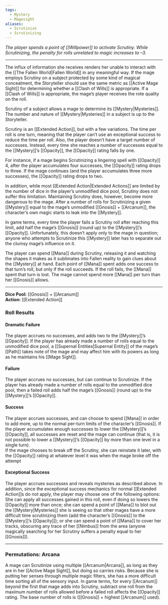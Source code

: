 ```yaml
---
tags:
  - Mystery
  - Magesight
aliases:
  - Scrutinize
  - Scrutinizing
---
```


_The player spends a point of [[Willpower]] to activate Scrutiny. While Scrutinizing, the penalty for rolls unrelated to magic increases to –3._

---

The influx of information she receives renders her unable to interact with the [[The Fallen World|Fallen World]] in any meaningful way. If the mage employs Scrutiny on a subject protected by some kind of magical concealment, the Storyteller should use the same metric as [[Active Mage Sight]] for determining whether a [[Clash of Wills]] is appropriate. If a [[Clash of Wills]] is appropriate, the mage’s player receives the rote quality on the roll.

Scrutiny of a subject allows a mage to determine its [[Mystery|Mysteries]]. The number and nature of [[Mystery|Mysteries]] in a subject is up to the Storyteller.

Scrutiny is an [[Extended Action]], but with a few variations. The time per roll is one turn, meaning that the player can’t use an exceptional success to reduce the time per roll. Also, the player doesn’t have a target number of successes. Instead, every time she reaches a number of successes equal to the [[Mystery]]’s [[Opacity]], the [[Opacity]] rating falls by one. 

For instance, if a mage begins Scrutinizing a lingering spell with [[Opacity]] 4, after the player accumulates four successes, the [[Opacity]] rating drops to three. If the mage continues (and the player accumulates three more successes), the [[Opacity]] rating drops to two.

In addition, while most [[Extended Action|Extended Actions]] are limited by the number of dice in the player’s unmodified dice pool, Scrutiny does not suffer this limitation. Maintaining Scrutiny does, however, become more dangerous to the mage. After a number of rolls for Scrutinizing a given [[Mystery]] equal to the mage’s unmodified [[Gnosis]] + [[Arcanum]], the character’s own magic starts to leak into the [[Mystery]]. 

In game terms, every time the player fails a Scrutiny roll after reaching this limit, add half the mage’s [[Gnosis]] (round up) to the [[Mystery]]’s [[Opacity]]. Unfortunately, this doesn’t apply only to the mage in question; anyone who attempts to Scrutinize this [[Mystery]] later has to separate out the clumsy mage’s influence on it.

The player can spend [[Mana]] during Scrutiny, releasing it and watching the shapes it makes as it sublimates into Fallen reality to gain clues about the [[Mystery]] at hand. Each point of [[Mana]] spent adds one success to that turn’s roll, but only if the roll succeeds. If the roll fails, the [[Mana]] spent that turn is lost. The mage cannot spend more [[Mana]] per turn than her [[Gnosis]] allows.

---

**Dice Pool:** [[Gnosis]] + [[Arcanum]]\
**Action:** [[Extended Action]]

### Roll Results

#### Dramatic Failure

The player accrues no successes, and adds two to the [[Mystery]]’s [[Opacity]]. If the player has already made a number of rolls equal to the unmodified dice pool, a [[Supernal Entities|Supernal Entity]] of the mage’s [[Path]] takes note of the mage and may affect him with its powers as long as he maintains his [[Mage Sight]].

#### Failure

The player accrues no successes, but can continue to Scrutinize. If the player has already made a number of rolls equal to the unmodified dice pool, then a failed roll adds half the mage’s [[Gnosis]] (round up) to the [[Mystery]]’s [[Opacity]].

#### Success

The player accrues successes, and can choose to spend [[Mana]] in order to add more, up to the normal per-turn limits of the character’s [[Gnosis]]. If the player accumulates enough successes to lower the [[Mystery]]’s [[Opacity]], all successes are reset and the mage can continue (that is, it is not possible to lower a [[Mystery]]’s [[Opacity]] by more than one level in a single turn).\
If the mage chooses to break off the Scrutiny, she can reinstate it later, with the [[Opacity]] rating at whatever level it was when the mage broke off the attempt

#### Exceptional Success

The player accrues successes and reveals mysteries as described above. In addition, since the exceptional success mechanics for normal [[Extended Action]]s do not apply, the player may choose one of the following options: She can apply all successes gained in this roll, even if doing so lowers the [[Opacity]] more than once; she can spend a point of [[Mana]] to blot out the [[Mystery|Mysteries]] she is seeing so that other mages have a more difficult time scrutinizing them (add the character’s [[Gnosis]] to the [[Mystery]]’s [[Opacity]]); or she can spend a point of [[Mana]] to cover her tracks, obscuring any trace of her [[Nimbus]] from the area (anyone magically searching for her Scrutiny suffers a penalty equal to her [[Gnosis]]).

---

### Permutations: Arcana

A mage can Scrutinize using multiple [[Arcanum|Arcana]], as long as they are in her [[Active Mage Sight]], but doing so carries risks. Because she is putting her senses through multiple magic filters, she has a more difficult time sorting all of the sensory input. In game terms, for every [[Arcanum]] beyond the first that mage adds into Scrutiny, subtract one roll from the maximum number of rolls allowed before a failed roll affects the [[Opacity]] rating. The base number of rolls is ([[Gnosis]] + highest [[Arcanum]] used).